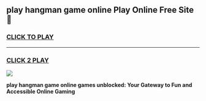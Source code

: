 
## play hangman game online Play Online Free Site 👋
<h3>
<a href="https://download.freeplayer.one?title=play_hangman_game_online&ref=21F">CLICK TO PLAY</a></h3>
<hr>

<h3>
<a href="https://download.freeplayer.one?title=play_hangman_game_online&ref=21F">CLICK 2 PLAY</a>
  
</h3>

<a href="https://download.freeplayer.one?title=play_hangman_game_online&ref=21F"><img src="https://cdnb.artstation.com/p/assets/images/images/032/539/853/original/anto-thomas-button-gif.gif"></a>


**play hangman game online games unblocked: Your Gateway to Fun and Accessible Online Gaming**
